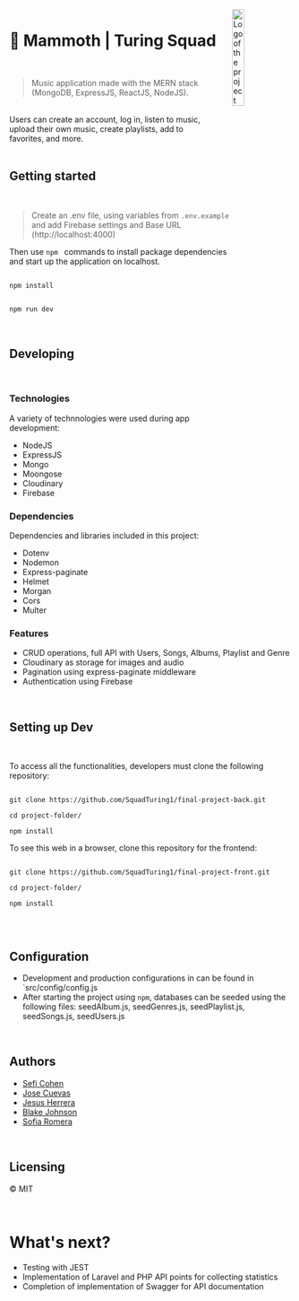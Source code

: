 
<img  src="https://raw.githubusercontent.com/SquadTuring1/final-project-front/develop/src/assets/images/logo-mammoth2-vertical.png"  width="21%"  alt="Logo of the project"  align="right">

# 🚀 Mammoth | Turing Squad
<br>


<div style="width: 70%">

>Music application made with the MERN stack (MongoDB, ExpressJS, ReactJS, NodeJS).
>
<br>
Users can create an account, log in, listen to music, upload their own music, create playlists, add to favorites, and more. 
</div>
<br>

##  Getting started
<br>

>Create an .env file, using variables from `.env.example` and add Firebase settings and Base URL (http://localhost:4000)

Then use `npm ` commands to install package dependencies and start up the application on localhost.

  ```shell

npm install

```

```shell

npm run dev

```
<br>

  
## Developing
<br>

### Technologies 

A variety of technnologies were used during app development:

- NodeJS
- ExpressJS
- Mongo
- Moongose
- Cloudinary
- Firebase
  
  
### Dependencies 

Dependencies and libraries included in this project:

- Dotenv
- Nodemon
- Express-paginate
- Helmet
- Morgan
- Cors
- Multer 

### Features

- CRUD operations, full API with Users, Songs, Albums, Playlist and Genre
- Cloudinary as storage for images and audio
- Pagination using express-paginate middleware
- Authentication using Firebase

<br>

## Setting up Dev  
<br>

To access all the functionalities, developers must clone the following repository:
```shell

git clone https://github.com/SquadTuring1/final-project-back.git

cd project-folder/

npm install

```
To see this web in a browser, clone this repository for the frontend:
```shell

git clone https://github.com/SquadTuring1/final-project-front.git

cd project-folder/

npm install


```    
<br>

## Configuration

  - Development and production configurations in can be found in `src/config/config.js
  - After starting the project using `npm`, databases can be seeded using the following files: seedAlbum.js, seedGenres.js, seedPlaylist.js, seedSongs.js, seedUsers.js

  <br>

  ## Authors

- [Sefi Cohen](https://github.com/seficohen1)
-  [Jose Cuevas](https://github.com/jose-cuevas)
- [Jesus Herrera](https://github.com/Jesusjha)
- [Blake Johnson](https://github.com/blakejohns5)
- [Sofia Romera](https://github.com/Sofianct)

<br>

## Licensing

  

© MIT

<br>  

# What's next?

- Testing with JEST
- Implementation of Laravel and PHP API points for collecting statistics
- Completion of implementation of Swagger for API documentation

